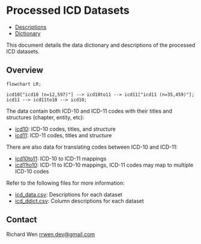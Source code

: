 # Processed ICD Datasets

* [Descriptions](icd_data.csv)
* [Dictionary](icd_ddict.csv)

This document details the data dictionary and descriptions of the processed ICD datasets.

## Overview

```mermaid
flowchart LR;

icd10["icd10 (n=12,597)"] --> icd10to11 --> icd11["icd11 (n=35,459)"];
icd11 --> icd11to10 --> icd10;
```

The data contain both ICD-10 and ICD-11 codes with their titles and structures (chapter, entity, etc):

* [icd10](icd10.csv): ICD-10 codes, titles, and structure
* [icd11](icd11.csv): ICD-11 codes, titles and structure

There are also data for translating codes between ICD-10 and ICD-11:

* [icd10to11](icd10to11.csv): ICD-10 to ICD-11 mappings
* [icd11to10](icd11to10.csv): ICD-11 to ICD-10 mappings, ICD-11 codes may map to multiple ICD-10 codes

Refer to the following files for more information:

* [icd_data.csv](icd_data.csv): Descriptions for each dataset
* [icd_ddict.csv](icd_ddict.csv): Column descriptions for each dataset

## Contact

Richard Wen <rrwen.dev@gmail.com>
